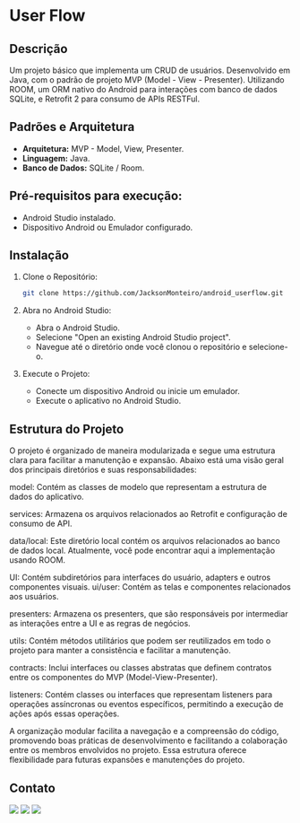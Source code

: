 # User Flow

## Descrição
Um projeto básico que implementa um CRUD de usuários. Desenvolvido em Java, com o padrão de projeto MVP (Model - View - Presenter). Utilizando ROOM, um ORM nativo do Android para interações com banco de dados SQLite, e Retrofit 2 para consumo de APIs RESTFul.

## Padrões e Arquitetura
- **Arquitetura:** MVP - Model, View, Presenter.
- **Linguagem:** Java.
- **Banco de Dados:** SQLite / Room.

## Pré-requisitos para execução:
- Android Studio instalado.
- Dispositivo Android ou Emulador configurado.

## Instalação
1. Clone o Repositório:
    ```bash
    git clone https://github.com/JacksonMonteiro/android_userflow.git
    ```

2. Abra no Android Studio:
    - Abra o Android Studio.
    - Selecione "Open an existing Android Studio project".
    - Navegue até o diretório onde você clonou o repositório e selecione-o.

3. Execute o Projeto:
    - Conecte um dispositivo Android ou inicie um emulador.
    - Execute o aplicativo no Android Studio.

## Estrutura do Projeto
O projeto é organizado de maneira modularizada e segue uma estrutura clara para facilitar a manutenção e expansão. Abaixo está uma visão geral dos principais diretórios e suas responsabilidades:

model:
Contém as classes de modelo que representam a estrutura de dados do aplicativo.

services:
Armazena os arquivos relacionados ao Retrofit e configuração de consumo de API. 

data/local:
Este diretório local contém os arquivos relacionados ao banco de dados local. Atualmente, você pode encontrar aqui a implementação usando ROOM.

UI:
Contém subdiretórios para interfaces do usuário, adapters e outros componentes visuais.
    ui/user: Contém as telas e componentes relacionados aos usuários.

presenters:
Armazena os presenters, que são responsáveis por intermediar as interações entre a UI e as regras de negócios.

utils:
Contém métodos utilitários que podem ser reutilizados em todo o projeto para manter a consistência e facilitar a manutenção.

contracts:
Inclui interfaces ou classes abstratas que definem contratos entre os componentes do MVP (Model-View-Presenter).

listeners:
Contém classes ou interfaces que representam listeners para operações assíncronas ou eventos específicos, permitindo a execução de ações após essas operações.

A organização modular facilita a navegação e a compreensão do código, promovendo boas práticas de desenvolvimento e facilitando a colaboração entre os membros envolvidos no projeto. Essa estrutura oferece flexibilidade para futuras expansões e manutenções do projeto.

## Contato
<div> 
  <a href="https://www.instagram.com/jacksonmonteirop/" target="_blank"><img src="https://img.shields.io/badge/-Instagram-%23E4405F?style=for-the-badge&logo=instagram&logoColor=white" target="_blank"></a>
  <a href = "mailto:infor.jackson324@gmail.com"><img src="https://img.shields.io/badge/-Gmail-%23333?style=for-the-badge&logo=gmail&logoColor=white" target="_blank"></a>
  <a href="https://www.linkedin.com/in/ojacksonmonteiro/" target="_blank"><img src="https://img.shields.io/badge/-LinkedIn-%230077B5?style=for-the-badge&logo=linkedin&logoColor=white" target="_blank"></a> 
</div>
